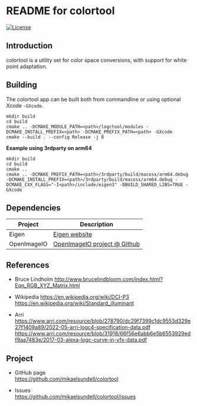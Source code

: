 README for colortool
==================

[![License](https://img.shields.io/badge/license-BSD%203--Clause-blue.svg?style=flat-square)](https://github.com/mikaelsundell/logctool/blob/master/README.md)

Introduction
------------

colortool is a utility set for color space conversions, with support for white point adaptation.

Building
--------

The colortool app can be built both from commandline or using optional Xcode `-GXcode`.

```shell
mkdir build
cd build
cmake .. -DCMAKE_MODULE_PATH=<path>/logctool/modules -DCMAKE_INSTALL_PREFIX=<path> -DCMAKE_PREFIX_PATH=<path> -GXcode
cmake --build . --config Release -j 8
```

**Example using 3rdparty on arm64**

```shell
mkdir build
cd build
cmake ..
cmake .. -DCMAKE_PREFIX_PATH=<path>/3rdparty/build/macosx/arm64.debug -DCMAKE_INSTALL_PREFIX=<path>/3rdparty/build/macosx/arm64.debug -DCMAKE_CXX_FLAGS="-I<path>/include/eigen3" -DBUILD_SHARED_LIBS=TRUE -GXcode
```

Dependencies
-------------

| Project     | Description |
| ----------- | ----------- |
| Eigen       | [Eigen website](https://eigen.tuxfamily.org/index.php?title=Main_Page)
| OpenImageIO | [OpenImageIO project @ Github](https://github.com/OpenImageIO/oiio)

References
-------

* Bruce Lindholm 
http://www.brucelindbloom.com/index.html?Eqn_RGB_XYZ_Matrix.html

* Wikipedia 
https://en.wikipedia.org/wiki/DCI-P3
https://en.wikipedia.org/wiki/Standard_illuminant

* Arri 
https://www.arri.com/resource/blob/278790/dc29f7399c1dc9553d329e27f1409a89/2022-05-arri-logc4-specification-data.pdf
https://www.arri.com/resource/blob/31918/66f56e6abb6e5b6553929edf9aa7483e/2017-03-alexa-logc-curve-in-vfx-data.pdf
  
Project
-------

* GitHub page   
https://github.com/mikaelsundell/colortool

* Issues   
https://github.com/mikaelsundell/colortool/issues
